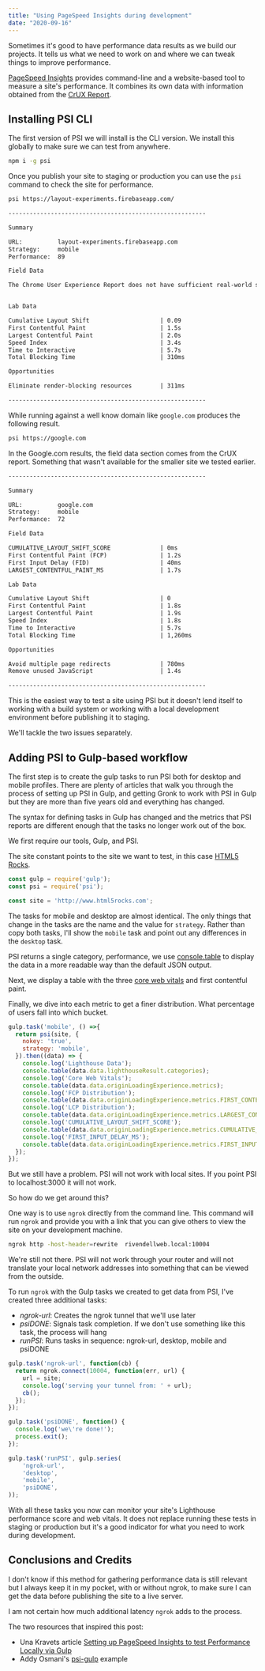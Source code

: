 ```yaml
---
title: "Using PageSpeed Insights during development"
date: "2020-09-16"
---
```


Sometimes it's good to have performance data results as we build our projects. It tells us what we need to work on and where we can tweak things to improve performance.

[PageSpeed Insights](https://developers.google.com/speed/docs/insights/v5/get-started) provides command-line and a website-based tool to measure a site's performance. It combines its own data with information obtained from the [CrUX Report](https://developers.google.com/web/tools/chrome-user-experience-report).

## Installing PSI CLI

The first version of PSI we will install is the CLI version. We install this globally to make sure we can test from anywhere.

```bash
npm i -g psi
```

Once you publish your site to staging or production you can use the `psi` command to check the site for performance.

```bash
psi https://layout-experiments.firebaseapp.com/
```

```txt
--------------------------------------------------------

Summary

URL:          layout-experiments.firebaseapp.com
Strategy:     mobile
Performance:  89

Field Data

The Chrome User Experience Report does not have sufficient real-world speed data for this page.


Lab Data

Cumulative Layout Shift                    | 0.09
First Contentful Paint                     | 1.5s
Largest Contentful Paint                   | 2.0s
Speed Index                                | 3.4s
Time to Interactive                        | 5.7s
Total Blocking Time                        | 310ms

Opportunities

Eliminate render-blocking resources        | 311ms

--------------------------------------------------------
```

While running against a well know domain like `google.com` produces the following result.

```bash
psi https://google.com
```

In the Google.com results, the field data section comes from the CrUX report. Something that wasn't available for the smaller site we tested earlier.

```txt
--------------------------------------------------------

Summary

URL:          google.com
Strategy:     mobile
Performance:  72

Field Data

CUMULATIVE_LAYOUT_SHIFT_SCORE              | 0ms
First Contentful Paint (FCP)               | 1.2s
First Input Delay (FID)                    | 40ms
LARGEST_CONTENTFUL_PAINT_MS                | 1.7s

Lab Data

Cumulative Layout Shift                    | 0
First Contentful Paint                     | 1.8s
Largest Contentful Paint                   | 1.9s
Speed Index                                | 1.8s
Time to Interactive                        | 5.7s
Total Blocking Time                        | 1,260ms

Opportunities

Avoid multiple page redirects              | 780ms
Remove unused JavaScript                   | 1.4s

--------------------------------------------------------
```

This is the easiest way to test a site using PSI but it doesn't lend itself to working with a build system or working with a local development environment before publishing it to staging.

We'll tackle the two issues separately.

## Adding PSI to Gulp-based workflow

The first step is to create the gulp tasks to run PSI both for desktop and mobile profiles. There are plenty of articles that walk you through the process of setting up PSI in Gulp, and getting Gronk to work with PSI in Gulp but they are more than five years old and everything has changed.

The syntax for defining tasks in Gulp has changed and the metrics that PSI reports are different enough that the tasks no longer work out of the box.

We first require our tools, Gulp, and PSI.

The site constant points to the site we want to test, in this case [HTML5 Rocks](http://www.html5rocks.com).

```js
const gulp = require('gulp');
const psi = require('psi');

const site = 'http://www.html5rocks.com';
```

The tasks for mobile and desktop are almost identical. The only things that change in the tasks are the name and the value for `strategy`. Rather than copy both tasks, I'll show the `mobile` task and point out any differences in the `desktop` task.

PSI returns a single category, performance, we use [console.table](https://developer.mozilla.org/en-US/docs/Web/API/Console/table) to display the data in a more readable way than the default JSON output.

Next, we display a table with the three [core web vitals](https://web.dev/vitals/#core-web-vitals) and first contentful paint.

Finally, we dive into each metric to get a finer distribution. What percentage of users fall into which bucket.

```js
gulp.task('mobile', () =>{
  return psi(site, {
    nokey: 'true',
    strategy: 'mobile',
  }).then((data) => {
    console.log('Lighthouse Data');
    console.table(data.data.lighthouseResult.categories);
    console.log('Core Web Vitals');
    console.table(data.data.originLoadingExperience.metrics);
    console.log('FCP Distribution');
    console.table(data.data.originLoadingExperience.metrics.FIRST_CONTENTFUL_PAINT_MS.distributions);
    console.log('LCP Distribution');
    console.table(data.data.originLoadingExperience.metrics.LARGEST_CONTENTFUL_PAINT_MS.distributions);
    console.log('CUMULATIVE_LAYOUT_SHIFT_SCORE');
    console.table(data.data.originLoadingExperience.metrics.CUMULATIVE_LAYOUT_SHIFT_SCORE.distributions);
    console.log('FIRST_INPUT_DELAY_MS');
    console.table(data.data.originLoadingExperience.metrics.FIRST_INPUT_DELAY_MS.distributions);
  });
});
```

But we still have a problem. PSI will not work with local sites. If you point PSI to localhost:3000 it will not work.

So how do we get around this?

One way is to use `ngrok` directly from the command line. This command will run `ngrok` and provide you with a link that you can give others to view the site on your development machine.

```bash
ngrok http -host-header=rewrite  rivendellweb.local:10004
```

We're still not there. PSI will not work through your router and will not translate your local network addresses into something that can be viewed from the outside.

To run `ngrok` with the Gulp tasks we created to get data from PSI, I've created three additional tasks:

- _ngrok-url_: Creates the ngrok tunnel that we'll use later
- _psiDONE_: Signals task completion. If we don't use something like this task, the process will hang
- _runPSI_: Runs tasks in sequence: ngrok-url, desktop, mobile and psiDONE

```js
gulp.task('ngrok-url', function(cb) {
  return ngrok.connect(10004, function(err, url) {
    url = site;
    console.log('serving your tunnel from: ' + url);
    cb();
  });
});

gulp.task('psiDONE', function() {
  console.log('we\'re done!');
  process.exit();
});

gulp.task('runPSI', gulp.series(
    'ngrok-url',
    'desktop',
    'mobile',
    'psiDONE',
));
```

With all these tasks you now can monitor your site's Lighthouse performance score and web vitals. It does not replace running these tests in staging or production but it's a good indicator for what you need to work during development.

## Conclusions and Credits

I don't know if this method for gathering performance data is still relevant but I always keep it in my pocket, with or without ngrok, to make sure I can get the data before publishing the site to a live server.

I am not certain how much additional latency `ngrok` adds to the process.

The two resources that inspired this post:

- Una Kravets article [Setting up PageSpeed Insights to test Performance Locally via Gulp](https://una.im/gulp-local-psi/)
- Addy Osmani's [psi-gulp](https://github.com/addyosmani/psi-gulp-sample/) example

